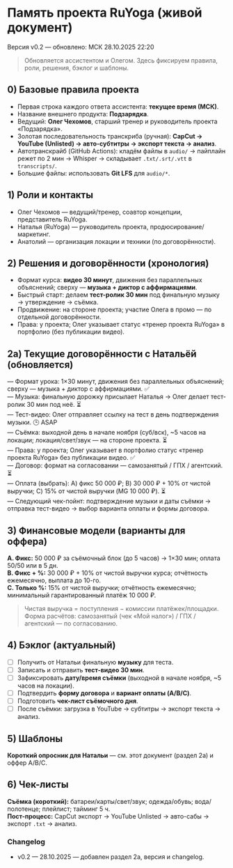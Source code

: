 # Память проекта RuYoga (живой документ)

Версия v0.2 — обновлено: МСК 28.10.2025 22:20

> Обновляется ассистентом и Олегом. Здесь фиксируем правила, роли, решения, бэклог и шаблоны.

## 0) Базовые правила проекта
- Первая строка каждого ответа ассистента: **текущее время (МСК)**.
- Название внешнего продукта: **Подзарядка**.
- Ведущий: **Олег Чехомов**, старший тренер и руководитель проекта «Подзарядка».
- Золотая последовательность транскриба (ручная): **CapCut → YouTube (Unlisted) → авто-субтитры → экспорт текста → анализ**.
- Автотранскрайб (GitHub Actions): кладём файлы в `audio/` → пайплайн режет по 2 мин → Whisper → складывает `.txt/.srt/.vtt` в `transcripts/`.
- Большие файлы: использовать **Git LFS** для `audio/*`.

## 1) Роли и контакты
- Олег Чехомов — ведущий/тренер, соавтор концепции, представитель RuYoga.
- Наталья (RuYoga) — руководитель проекта, продюсирование/маркетинг.
- Анатолий — организация локации и техники (по договорённости).

## 2) Решения и договорённости (хронология)
- Формат курса: **видео 30 минут**, движения без параллельных объяснений; сверху — **музыка + диктор с аффирмациями**.
- Быстрый старт: делаем **тест-ролик 30 мин** под финальную музыку → утверждение → съёмка.
- Продвижение: на стороне проекта; участие Олега в промо — по отдельной договорённости.
- Права: у проекта; Олег указывает статус «тренер проекта RuYoga» в портфолио (без публикации видео).

## 2a) Текущие договорённости с Натальёй (обновляется)
— Формат урока: 1×30 минут, движения без параллельных объяснений; сверху — музыка + диктор с аффирмациями. ✅  
— Музыка: финальную дорожку присылает Наталья → Олег делает тест-ролик 30 мин под неё. ⏳  
— Тест-видео: Олег отправляет ссылку на тест в день подтверждения музыки. 🕒 ASAP  
— Съёмка: выходной день в начале ноября (суб/вск), ~5 часов на локации; локация/свет/звук — на стороне проекта. ⏳  
— Права: у проекта; Олег указывает в портфолио статус «тренер проекта RuYoga» без публикации видео. ✅  
— Договор: формат на согласовании — самозанятый / ГПХ / агентский. ⏳  
— Оплата (выбрать): A) фикс 50 000 ₽; B) 30 000 ₽ + 10% от чистой выручки; C) 15% от чистой выручки (MG 10 000 ₽). ⏳  
— Следующий чек-пойнт: подтверждение музыки и даты съёмки → отправка тест-видео → выбор варианта оплаты и формы договора.

## 3) Финансовые модели (варианты для оффера)
**A. Фикс:** 50 000 ₽ за съёмочный блок (до 5 часов) → 1×30 мин; оплата 50/50 или в 5 дн.  
**B. Фикс + %:** 30 000 ₽ + 10% от чистой выручки курса; отчётность ежемесячно, выплата до 10-го.  
**C. Только %:** 15% от чистой выручки; отчётность ежемесячно; минимальный гарантированный платёж 10 000 ₽.

> Чистая выручка = поступления − комиссии платёжек/площадки. Форма расчётов: самозанятый (чек «Мой налог») / ГПХ / агентский — по согласованию.

## 4) Бэклог (актуальный)
- [ ] Получить от Натальи финальную **музыку** для теста.  
- [ ] Записать и отправить **тест-видео 30 мин**.  
- [ ] Зафиксировать **дату/время съёмки** (выходной в начале ноября, ~5 часов на локации).  
- [ ] Подтвердить **форму договора** и **вариант оплаты (A/B/C)**.  
- [ ] Подготовить **чек-лист съёмочного дня**.  
- [ ] После съёмки: загрузка в YouTube → субтитры → экспорт текста → анализ.

## 5) Шаблоны
**Короткий опросник для Натальи** — см. этот документ (раздел 2a) и оффер A/B/C.

## 6) Чек-листы
**Съёмка (короткий):** батареи/карты/свет/звук; одежда/обувь; вода/полотенце; плейлист; тайминг 5 ч.  
**Пост-процесс:** CapCut экспорт → YouTube Unlisted → авто-сабы → экспорт `.txt` → анализ.

### Changelog
- v0.2 — 28.10.2025 — добавлен раздел 2a, версия и changelog.
